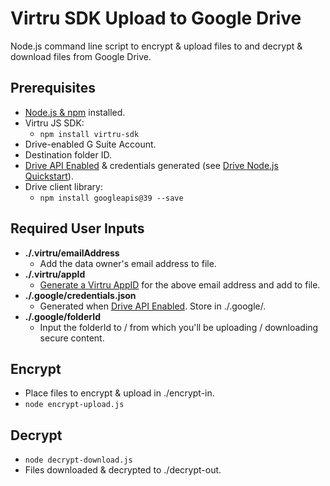 # Virtru SDK Upload to Google Drive
Node.js command line script to encrypt & upload files to and decrypt & download files from Google Drive.

## Prerequisites
- [Node.js & npm](https://docs.npmjs.com/getting-started/installing-node#1-install-nodejs--npm) installed.
- Virtru JS SDK:
  - `npm install virtru-sdk`
- Drive-enabled G Suite Account.
- Destination folder ID. 
- [Drive API Enabled](https://developers.google.com/drive/api/v3/enable-drive-api) & credentials generated (see [Drive Node.js Quickstart](https://developers.google.com/drive/api/v3/quickstart/nodejs)).
- Drive client library:
  - `npm install googleapis@39 --save`

## Required User Inputs
- **./.virtru/emailAddress**
  - Add the data owner's email address to file.
- **./.virtru/appId**
  - [Generate a Virtru AppID](https://developer.virtru.com/docs/how-to-add-authentication#section-1-appid-token-downloaded) for the above email address and add to file.
- **./.google/credentials.json**
  - Generated when [Drive API Enabled](https://developers.google.com/drive/api/v3/enable-drive-api).  Store in ./.google/.
- **./.google/folderId**
  - Input the folderId to / from which you'll be uploading / downloading secure content.  

## Encrypt
- Place files to encrypt & upload in ./encrypt-in.
- ```node encrypt-upload.js```


## Decrypt
- ```node decrypt-download.js```
- Files downloaded & decrypted to ./decrypt-out.
